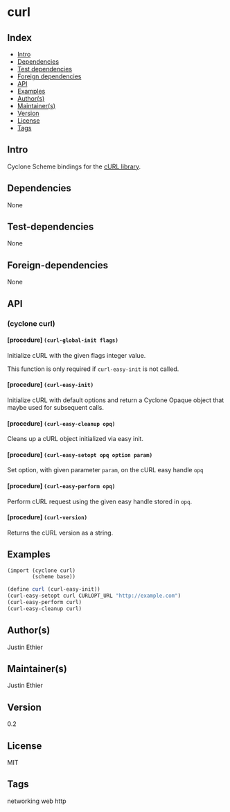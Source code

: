 # curl

## Index 
- [Intro](#Intro)
- [Dependencies](#Dependencies)
- [Test dependencies](#Test-dependencies)
- [Foreign dependencies](#Foreign-dependencies)
- [API](#API)
- [Examples](#Examples)
- [Author(s)](#Author(s))
- [Maintainer(s)](#Maintainer(s))
- [Version](#Version) 
- [License](#License) 
- [Tags](#Tags) 

## Intro 
Cyclone Scheme bindings for the [cURL library](https://curl.haxx.se/).

## Dependencies 
None

## Test-dependencies 
None

## Foreign-dependencies 
None

## API 

### (cyclone curl)

#### [procedure]   `(curl-global-init flags)`

Initialize cURL with the given flags integer value.

This function is only required if `curl-easy-init` is not called.

#### [procedure]   `(curl-easy-init)`

Initialize cURL with default options and return a Cyclone Opaque object that maybe used for subsequent calls.

#### [procedure]   `(curl-easy-cleanup opq)`

Cleans up a cURL object initialized via easy init.

#### [procedure]   `(curl-easy-setopt opq option param)`

Set option, with given parameter `param`, on the cURL easy handle `opq`

#### [procedure]   `(curl-easy-perform opq)`

Perform cURL request using the given easy handle stored in `opq`.

#### [procedure]   `(curl-version)`

Returns the cURL version as a string.


## Examples
```scheme
(import (cyclone curl)
        (scheme base))

(define curl (curl-easy-init))
(curl-easy-setopt curl CURLOPT_URL "http://example.com")
(curl-easy-perform curl)
(curl-easy-cleanup curl)
```

## Author(s)
Justin Ethier

## Maintainer(s) 
Justin Ethier

## Version 
0.2

## License 
MIT

## Tags 
networking web http
